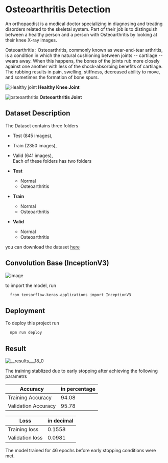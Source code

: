 
# Osteoarthritis Detection

An orthopaedist is a medical doctor specializing in diagnosing and treating disorders related to the skeletal system. Part of their job is to distinguish between a healthy person and a person with Osteoarthritis by looking at their knee X-ray images.

Osteoarthritis : Osteoarthritis, commonly known as wear-and-tear arthritis, is a condition in which the natural cushioning between joints -- cartilage -- wears away. When this happens, the bones of the joints rub more closely against one another with less of the shock-absorbing benefits of cartilage. The rubbing results in pain, swelling, stiffness, decreased ability to move, and sometimes the formation of bone spurs.


![Healthy joint](https://user-images.githubusercontent.com/97322648/156171347-879f1217-d3c4-44d7-8097-3085a50dc155.png)
**Healthy Knee Joint**

![osteoarthritis](https://user-images.githubusercontent.com/97322648/156171513-9d98472d-824b-4f2e-9057-1598603f1789.png)
**Osteoarthritis Joint**
## Dataset Description

The Dataset contains three folders  

* Test (845 images),  
* Train (2350 images),   
* Valid (641 images),  
Each of these folders has two folders  

* **Test**  
  * Normal  
  * Osteoarthritis  
  
* **Train**  
  * Normal  
  * Osteoarthritis  

* **Valid**  
  * Normal  
  * Osteoarthritis   

you can download the dataset [here](https://www.kaggle.com/vasanthgowdamk/osteoarthritis/download)


## Convolution Base (InceptionV3)

![image](https://user-images.githubusercontent.com/97322648/156175490-84fd844c-a9ed-46f3-a13f-f77a3e3224ef.png)


to import the model, run 

```bash
  from tensorflow.keras.applications import InceptionV3
```

## Deployment

To deploy this project run

```bash
  npm run deploy
```


## Result


![__results___18_0](https://user-images.githubusercontent.com/97322648/156173534-6add3f26-69ff-4ebc-8167-555623237f11.png)

The training stablized due to early stopping after achieving the following parametrs 

| Accuracy | in percentage |
| ------------- | ------------- |
| Training Accuracy| 94.08  |
| Validation Accuracy | 95.78  |

| Loss | in decimal  |
| ------------- | ------------- |
| Training loss| 0.1558  |
| Validation loss |  0.0981  |

The model trained for 46 epochs before early stopping conditions were met. 
